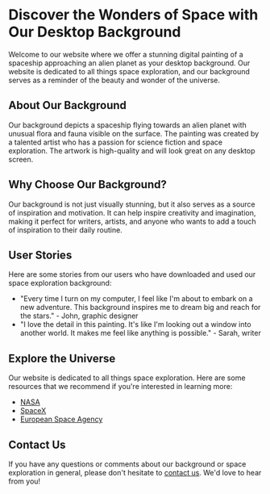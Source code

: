 <!--font:Great Vibes-->

# Discover the Wonders of Space with Our Desktop Background

Welcome to our website where we offer a stunning digital painting of a spaceship approaching an alien planet as your desktop background. Our website is dedicated to all things space exploration, and our background serves as a reminder of the beauty and wonder of the universe.

## About Our Background

Our background depicts a spaceship flying towards an alien planet with unusual flora and fauna visible on the surface. The painting was created by a talented artist who has a passion for science fiction and space exploration. The artwork is high-quality and will look great on any desktop screen.

## Why Choose Our Background?

Our background is not just visually stunning, but it also serves as a source of inspiration and motivation. It can help inspire creativity and imagination, making it perfect for writers, artists, and anyone who wants to add a touch of inspiration to their daily routine.

## User Stories

Here are some stories from our users who have downloaded and used our space exploration background:

- "Every time I turn on my computer, I feel like I'm about to embark on a new adventure. This background inspires me to dream big and reach for the stars." - John, graphic designer
- "I love the detail in this painting. It's like I'm looking out a window into another world. It makes me feel like anything is possible." - Sarah, writer

## Explore the Universe

Our website is dedicated to all things space exploration. Here are some resources that we recommend if you're interested in learning more:

- [NASA](#)
- [SpaceX](#)
- [European Space Agency](#)

## Contact Us

If you have any questions or comments about our background or space exploration in general, please don't hesitate to [contact us](#). We'd love to hear from you!

<!--

Write me content for website with wallpaper which alt text is:

"A digital painting of a spaceship approaching an alien planet, with unusual flora and fauna visible on the surface."

The name/title of the page should not be 1:1 copy of the alt text but rather a real content of the website which is using this wallpaper.

- Use markdown format 
- Start with heading
- Heading should be short and concise
- The content should look like a real website 
- The website should not be about the wallpaper, wallpaper is just a related background
- Heading should be contain work "wallpaper" or "background"
- Include real sections like references, contact, user stories, etc. use things relevant to the page purpose.
- Feel free to use structure like headings, bullets, numbering, blockquotes, paragraphs, horizontal lines, etc.
- You can use formatting like bold or _italic_
- You can include UTF-8 emojis
- Links should be only #hash anchors (and you can refer to the document itself)
- Do not include images


---


# Space Exploration Wallpaper for Your Desktop

Welcome to our website where we offer a stunning digital painting of a spaceship approaching an alien planet as your desktop wallpaper. This wallpaper is perfect for those who are interested in space exploration and want to feel inspired every time they turn on their computer.

## About the Wallpaper

Our wallpaper depicts a spaceship flying towards an alien planet with unusual flora and fauna visible on the surface. The painting was created by a talented artist who has a passion for science fiction and space exploration. The artwork is high-quality and will look great on any desktop screen.

## Why Choose Our Wallpaper?

Our wallpaper is not just visually stunning, but it also serves as a reminder of the beauty and wonder of space exploration. It can help inspire creativity and imagination, making it perfect for writers, artists, and anyone who wants to add a touch of inspiration to their daily routine.

## User Stories

Here are some stories from our users who have downloaded and used our space exploration wallpaper:

- "Every time I turn on my computer, I feel like I'm about to embark on a new adventure. This wallpaper inspires me to dream big and reach for the stars." - John, graphic designer
- "I love the detail in this painting. It's like I'm looking out a window into another world. It makes me feel like anything is possible." - Sarah, writer

## Download Instructions

To download our space exploration wallpaper, simply right-click on the image and select "Save Image As." Then, choose a location on your computer where you want to save the image. Finally, go to your desktop settings and set the image as your wallpaper.

## References

If you're interested in learning more about space exploration, here are some resources that we recommend:

- [NASA](#)
- [SpaceX](#)
- [European Space Agency](#)

## Contact Us

If you have any questions or comments about our wallpaper, please don't hesitate to [contact us](#). We'd love to hear from you!


---


Heading should not include word "wallpaper". The website should not be about the wallpaper itself, wallpaper is just a related background, rewrite whole content.


---


# Discover the Wonders of Space with Our Desktop Background

Welcome to our website where we offer a stunning digital painting of a spaceship approaching an alien planet as your desktop background. Our website is dedicated to all things space exploration, and our background serves as a reminder of the beauty and wonder of the universe.

## About Our Background

Our background depicts a spaceship flying towards an alien planet with unusual flora and fauna visible on the surface. The painting was created by a talented artist who has a passion for science fiction and space exploration. The artwork is high-quality and will look great on any desktop screen.

## Why Choose Our Background?

Our background is not just visually stunning, but it also serves as a source of inspiration and motivation. It can help inspire creativity and imagination, making it perfect for writers, artists, and anyone who wants to add a touch of inspiration to their daily routine.

## User Stories

Here are some stories from our users who have downloaded and used our space exploration background:

- "Every time I turn on my computer, I feel like I'm about to embark on a new adventure. This background inspires me to dream big and reach for the stars." - John, graphic designer
- "I love the detail in this painting. It's like I'm looking out a window into another world. It makes me feel like anything is possible." - Sarah, writer

## Explore the Universe

Our website is dedicated to all things space exploration. Here are some resources that we recommend if you're interested in learning more:

- [NASA](#)
- [SpaceX](#)
- [European Space Agency](#)

## Contact Us

If you have any questions or comments about our background or space exploration in general, please don't hesitate to [contact us](#). We'd love to hear from you!

-->
